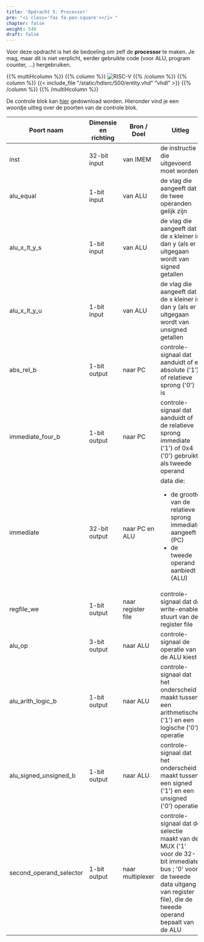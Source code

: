 ```yaml
---
title: 'Opdracht 5: Processor'
pre: "<i class='fas fa-pen-square'></i> "
chapter: false
weight: 540
draft: false
---
```


Voor deze opdracht is het de bedoeling om zelf de **processor** te maken. Je mag, maar dit is niet verplicht, eerder gebruikte code (voor ALU, program counter, ...) hergebruiken.

{{% multiHcolumn %}}
{{% column %}}
![RISC-V](/images/500/processor_blockdiagram_v3.png)
{{% /column %}}
{{% column %}}
{{< include_file "/static/hdlsrc/500/entity.vhd" "vhdl" >}}
{{% /column %}}
{{% /multiHcolumn %}}

De controle blok kan <a href="/hdlsrc/500/control.vhd" download>hier</a> gedownload worden. Hieronder vind je een woordje uitleg over de poorten van de controle blok.

| Poort naam | Dimensie en richting | Bron / Doel | Uitleg |
|---|---|---|---|
| inst | 32-bit input | van IMEM | de instructie die uitgevoerd moet worden |
| alu_equal | 1-bit input | van ALU | de vlag die aangeeft dat de twee operanden gelijk zijn |
| alu_x_lt_y_s | 1-bit input | van ALU | de vlag die aangeeft dat de x kleiner is dan y (als er uitgegaan wordt van signed getallen |
| alu_x_lt_y_u | 1-bit input | van ALU | de vlag die aangeeft dat de x kleiner is dan y (als er uitgegaan wordt van unsigned getallen |
| abs_rel_b | 1-bit output | naar PC | controle-signaal dat aanduidt of er absolute ('1') of relatieve sprong ('0') is |
| immediate_four_b | 1-bit output | naar PC | controle-signaal dat aanduidt of de relatieve sprong immediate ('1') of 0x4 ('0') gebruikt als tweede operand |
| immediate | 32-bit output | naar PC en ALU | data die: <ul><li>de grootte van de relatieve sprong immediate aangeeft (PC)</li><li>de tweede operand aanbiedt (ALU) |
| regfile_we | 1-bit output | naar register file | controle-signaal dat de write-enable stuurt van de register file |
| alu_op | 3-bit output | naar ALU | controle-signaal de operatie van de ALU kiest |
| alu_arith_logic_b | 1-bit output | naar ALU | controle-signaal dat het onderscheid maakt tussen een arithmetische ('1') en een logische ('0') operatie |
| alu_signed_unsigned_b | 1-bit output | naar ALU | controle-signaal dat het onderscheid maakt tussen een signed ('1') en een unsigned ('0') operatie |
| second_operand_selector | 1-bit output | naar multiplexer | controle-signaal dat de selectie maakt van de MUX ('1' voor de 32-bit immediate bus ; '0' voor de tweede data uitgang van register file), die de tweede operand bepaalt van de ALU |
